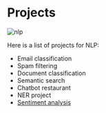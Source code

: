 # Projects

![nlp](https://dair.ai/images/nlp_overview.png)

Here is a list of projects for NLP:

* Email classification
* Spam filtering
* Document classification
* Semantic search
* Chatbot restaurant
* NER project
* [Sentiment analysis](./email_sentiment.md)
